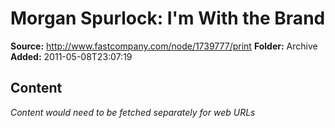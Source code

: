 # Morgan Spurlock: I'm With the Brand

**Source:** http://www.fastcompany.com/node/1739777/print
**Folder:** Archive
**Added:** 2011-05-08T23:07:19




## Content
*Content would need to be fetched separately for web URLs*
